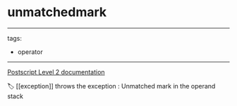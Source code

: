# unmatchedmark

---
tags:

- operator

---

[Postscript Level 2 documentation](https://hepunx.rl.ac.uk/~adye/psdocs/ref/PSL2u.html#unmatchedmark)

🏷️ [[exception]]
throws the exception : Unmatched mark in the operand stack
